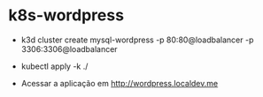 # k8s-wordpress

- k3d cluster create mysql-wordpress -p 80:80@loadbalancer -p 3306:3306@loadbalancer
- kubectl apply -k ./

- Acessar a aplicação em http://wordpress.localdev.me